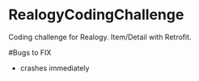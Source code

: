 # RealogyCodingChallenge
Coding challenge for Realogy. Item/Detail with Retrofit.

#Bugs to FIX
* crashes immediately
